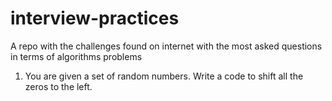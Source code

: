 # interview-practices
A repo with the challenges found on internet with the most asked questions in terms of algorithms problems

1) You are given a set of random numbers. Write a code to shift all the zeros to the left. 
